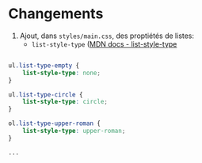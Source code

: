 # Changements

 1. Ajout, dans `styles/main.css`, des proptiétés de listes:
    - `list-style-type` ([MDN docs - list-style-type](https://developer.mozilla.org/fr/docs/Web/CSS/list-style-type)

```css

ul.list-type-empty {
    list-style-type: none;
}

ul.list-type-circle {
    list-style-type: circle;
}

ol.list-type-upper-roman {
    list-style-type: upper-roman;
}

...

 